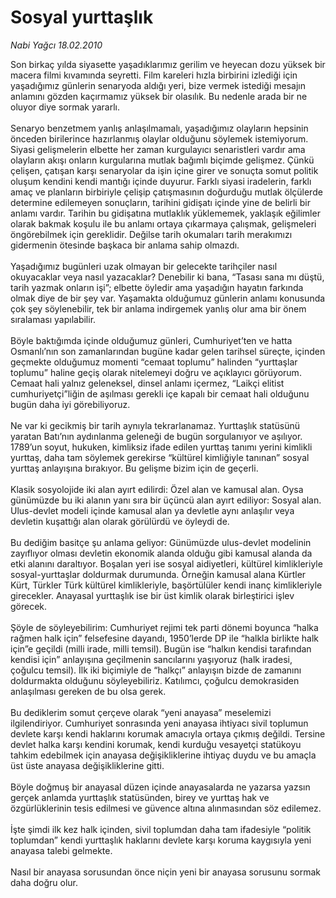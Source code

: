 # Sosyal yurttaşlık

*Nabi Yağcı 18.02.2010*

<div class="taraf_structure_2col_1zq">
<div class="margen_n">



 <p>Son birkaç yılda siyasette yaşadıklarımız gerilim ve heyecan dozu yüksek bir macera filmi kıvamında seyretti. Film kareleri hızla birbirini izlediği için yaşadığımız günlerin senaryoda aldığı yeri, bize vermek istediği mesajın anlamını gözden kaçırmamız yüksek bir olasılık. Bu nedenle arada bir ne oluyor diye sormak yararlı.<br/><br/>Senaryo benzetmem yanlış anlaşılmamalı, yaşadığımız olayların hepsinin önceden birilerince hazırlanmış olaylar olduğunu söylemek istemiyorum. Siyasi gelişmelerin elbette her zaman kurgulayıcı senaristleri vardır ama olayların akışı onların kurgularına mutlak bağımlı biçimde gelişmez. Çünkü çelişen, çatışan karşı senaryolar da işin içine girer ve sonuçta somut politik oluşum kendini kendi mantığı içinde duyurur. Farklı siyasi iradelerin, farklı amaç ve planların birbiriyle çelişip çatışmasının doğurduğu mutlak ölçülerde determine edilemeyen sonuçların, tarihini gidişatı içinde yine de belirli bir anlamı vardır. Tarihin bu gidişatına mutlaklık yüklememek, yaklaşık eğilimler olarak bakmak koşulu ile bu anlamı ortaya çıkarmaya çalışmak, gelişmeleri öngörebilmek için gereklidir. Değilse tarih okumaları tarih merakımızı gidermenin ötesinde başkaca bir anlama sahip olmazdı. <br/><br/>Yaşadığımız bugünleri uzak olmayan bir gelecekte tarihçiler nasıl okuyacaklar veya nasıl yazacaklar? Denebilir ki bana, “Tasası sana mı düştü, tarih yazmak onların işi”; elbette öyledir ama yaşadığın hayatın farkında olmak diye de bir şey var. Yaşamakta olduğumuz günlerin anlamı konusunda çok şey söylenebilir, tek bir anlama indirgemek yanlış olur ama bir önem sıralaması yapılabilir. <br/><br/>Böyle baktığımda içinde olduğumuz günleri, Cumhuriyet’ten ve hatta Osmanlı’nın son zamanlarından bugüne kadar gelen tarihsel süreçte, içinden geçmekte olduğumuz momenti “cemaat toplumu” halinden “yurttaşlar toplumu” haline geçiş olarak nitelemeyi doğru ve açıklayıcı görüyorum. Cemaat hali yalnız geleneksel, dinsel anlamı içermez, “Laikçi elitist cumhuriyetçi”liğin de aşılması gerekli içe kapalı bir cemaat hali olduğunu bugün daha iyi görebiliyoruz. <br/><br/>Ne var ki gecikmiş bir tarih aynıyla tekrarlanamaz. Yurttaşlık statüsünü yaratan Batı’nın aydınlanma geleneği de bugün sorgulanıyor ve aşılıyor. 1789’un soyut, hukuken, kimliksiz ifade edilen yurttaş tanımı yerini kimlikli yurttaş, daha tam söylemek gerekirse “kültürel kimliğiyle tanınan” sosyal yurttaş anlayışına bırakıyor. Bu gelişme bizim için de geçerli. <br/><br/>Klasik sosyolojide iki alan ayırt edilirdi: Özel alan ve kamusal alan. Oysa günümüzde bu iki alanın yanı sıra bir üçüncü alan ayırt ediliyor: Sosyal alan. Ulus-devlet modeli içinde kamusal alan ya devletle aynı anlaşılır veya devletin kuşattığı alan olarak görülürdü ve öyleydi de. <br/><br/>Bu dediğim basitçe şu anlama geliyor: Günümüzde ulus-devlet modelinin zayıflıyor olması devletin ekonomik alanda olduğu gibi kamusal alanda da etki alanını daraltıyor. Boşalan yeri ise sosyal aidiyetleri, kültürel kimlikleriyle sosyal-yurttaşlar doldurmak durumunda. Örneğin kamusal alana Kürtler Kürt, Türkler Türk kültürel kimlikleriyle, başörtülüler kendi inanç kimlikleriyle girecekler. Anayasal yurttaşlık ise bir üst kimlik olarak birleştirici işlev görecek. <br/><br/>Şöyle de söyleyebilirim: Cumhuriyet rejimi tek parti dönemi boyunca “halka rağmen halk için” felsefesine dayandı, 1950’lerde DP ile “halkla birlikte halk için”e geçildi (milli irade, milli temsil). Bugün ise “halkın kendisi tarafından kendisi için” anlayışına geçilmenin sancılarını yaşıyoruz (halk iradesi, çoğulcu temsil). İlk iki biçimiyle de “halkçı” anlayışın bizde de zamanını doldurmakta olduğunu söyleyebiliriz. Katılımcı, çoğulcu demokrasiden anlaşılması gereken de bu olsa gerek. <br/><br/>Bu dediklerim somut çerçeve olarak “yeni anayasa” meselemizi ilgilendiriyor. Cumhuriyet sonrasında yeni anayasa ihtiyacı sivil toplumun devlete karşı kendi haklarını korumak amacıyla ortaya çıkmış değildi. Tersine devlet halka karşı kendini korumak, kendi kurduğu vesayetçi statükoyu tahkim edebilmek için anayasa değişikliklerine ihtiyaç duydu ve bu amaçla üst üste anayasa değişikliklerine gitti. <br/><br/>Böyle doğmuş bir anayasal düzen içinde anayasalarda ne yazarsa yazsın gerçek anlamda yurttaşlık statüsünden, birey ve yurttaş hak ve özgürlüklerinin tesis edilmesi ve güvence altına alınmasından söz edilemez. <br/><br/>İşte şimdi ilk kez halk içinden, sivil toplumdan daha tam ifadesiyle “politik toplumdan” kendi yurttaşlık haklarını devlete karşı koruma kaygısıyla yeni anayasa talebi gelmekte. <br/><br/>Nasıl bir anayasa sorusundan önce niçin yeni bir anayasa sorusunu sormak daha doğru olur.</p>
<br/>
<br/>
<br/>



<br/>


<div id="taraf_not">
</div>

</div>


</div>
